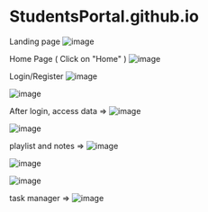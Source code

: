 # StudentsPortal.github.io

Landing page
![image](https://user-images.githubusercontent.com/97785855/201682915-a29bf6a9-f278-4963-b5b7-e316d761db4f.png)


Home Page ( Click on "Home" )
![image](https://user-images.githubusercontent.com/97785855/201683090-8a972119-df04-4f65-a8c6-a90c7aa146a3.png)


Login/Register
![image](https://user-images.githubusercontent.com/97785855/201683241-6358a466-aab7-496b-b7ae-4d47b06c1b8e.png)


![image](https://user-images.githubusercontent.com/97785855/201683386-4be49458-bb87-4801-b83a-275c78374240.png)


After login, access data =>
![image](https://user-images.githubusercontent.com/97785855/201683462-dfe264a3-22a2-4c63-a00c-e5e081f4d9b3.png)


![image](https://user-images.githubusercontent.com/97785855/201683562-c8b248ea-3877-46a9-9b3c-8497b1e0b0a0.png)


playlist and notes =>
![image](https://user-images.githubusercontent.com/97785855/201684053-a485e8be-f69e-44d5-863a-f94e2c6227ef.png)


![image](https://user-images.githubusercontent.com/97785855/201684122-36121bfe-8c3f-4943-887d-cc0c08711f4f.png)


![image](https://user-images.githubusercontent.com/97785855/201685201-e26133dd-66bf-4e50-ad28-48fc0ad6d555.png)


task manager =>
![image](https://user-images.githubusercontent.com/97785855/201685332-c975d694-75be-488e-aa59-2e01b72d9b7e.png)
